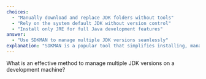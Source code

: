 ```yaml
---
choices:
  - "Manually download and replace JDK folders without tools"
  - "Rely on the system default JDK without version control"
  - "Install only JRE for full Java development features"
answer:
  - "Use SDKMAN to manage multiple JDK versions seamlessly"
explanation: "SDKMAN is a popular tool that simplifies installing, managing, and switching between multiple JDK versions on Unix-based systems, improving flexibility for Java development."
---
```


What is an effective method to manage multiple JDK versions on a development machine?
